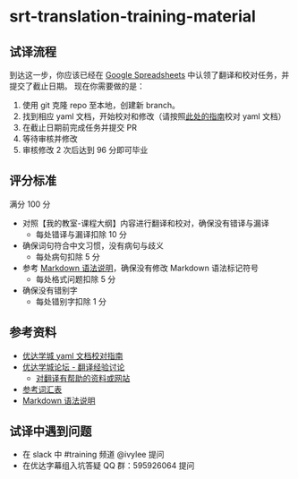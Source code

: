 # srt-translation-training-material

## 试译流程

到达这一步，你应该已经在 [Google Spreadsheets](https://docs.google.com/spreadsheets/d/1X2D_P4K9YJq6b189vztqHUPDmzsKYvEBW0HiYier8kY/edit?usp=sharing) 中认领了翻译和校对任务，并提交了截止日期。
现在你需要做的是：

1. 使用 git 克隆 repo 至本地，创建新 branch。
2. 找到相应 yaml 文档，开始校对和修改（请按照[此处的指南](https://gdgdocs.org/document/d/1UrAfW1EY3eaFh4b8LMevqpXL-BR-uuhEiX_fc-FOPLs/pub?embedded=true)校对 yaml 文档）
3. 在截止日期前完成任务并提交 PR
4. 等待审核并修改
5. 审核修改 2 次后达到 96 分即可毕业


## 评分标准
满分 100 分


- 对照【我的教室-课程大纲】内容进行翻译和校对，确保没有错译与漏译
  - 每处错译与漏译扣除 10 分
- 确保词句符合中文习惯，没有病句与歧义
  - 每处病句扣除 5 分
- 参考 [Markdown 语法说明](http://wowubuntu.com/markdown/)，确保没有修改 Markdown 语法标记符号
  - 每处格式问题扣除 5 分
- 确保没有错别字
  - 每处错别字扣除 1 分



## 参考资料

- [优达学城 yaml 文档校对指南](https://gdgdocs.org/document/d/1UrAfW1EY3eaFh4b8LMevqpXL-BR-uuhEiX_fc-FOPLs/pub?embedded=true)
- [优达学城论坛 - 翻译经验讨论](https://discussions.youdaxue.com/c/translation/69-category)
  - [对翻译有帮助的资料或网站](https://discussions.youdaxue.com/t/topic/3007)
- [参考词汇表](https://docs.google.com/spreadsheets/d/1u5Nf9IEqfRR2EI4Q695KhH4dySIr9yF6rP2lTGrZKjg/edit?usp=sharing)
- [Markdown 语法说明](http://wowubuntu.com/markdown/)

## 试译中遇到问题

- 在 slack 中 #training 频道 @ivylee 提问
- 在优达字幕组入坑答疑 QQ 群：595926064 提问